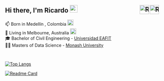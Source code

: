 <div id="texts" style="white-space:nowrap;">
     <h2> Hi there, I'm Ricardo <img src="https://media.giphy.com/media/hvRJCLFzcasrR4ia7z/giphy.gif" width="25px">
       <a href="https://www.linkedin.com/in/ricardo-arias-salazar/">  
            <img align="right" alt="Ricardo Arias | LinkedIn" width="30px" src="https://img.icons8.com/color/48/000000/linkedin.png" /></a>         
     <a href="mailto:rari0002@student.monash.edu"><img align="right" alt="Ricardo Arias | Gmail" width="30px"src="https://img.icons8.com/fluent/48/000000/gmail-new.png" alt="email"/></a></h2>
</div>

📫  Born in Medellín , Colombia <img src="https://img.icons8.com/color/48/000000/colombia-circular.png" width="20"/>                                
📌  Living in Melbourne, Australia <img src="https://img.icons8.com/color/48/000000/australia-circular.png" width="20"/>                                   
🎓  Bachelor of Civil Engineering - [Universidad EAFIT](https://www.eafit.edu.co/)                                            
👨‍💻  Masters of Data Science - [Monash University](https://www.monash.edu)

</br>

 [![Top Langs](https://github-readme-stats.vercel.app/api/top-langs/?username=ricardoariasalazar&layout=compact)](https://github.com/ricardoariasalazar/github-readme-stats)



 [![Readme Card](https://github-readme-stats.vercel.app/api/pin/?username=ricardoariasalazar&repo=Text-Preprocessing)](https://github.com/ricardoariasalazar/Text-Preprocessing) 
  <!--- 
<h3>Languages and Tools</h3>
<img align="left" width="30px" src="https://img.icons8.com/color/48/000000/python--v1.png" />
<img align="left" width="30px" src="https://icons.iconarchive.com/icons/blackvariant/button-ui-requests-5/512/RStudio-icon.png" />
<img align="left" width="30px" src="https://img.icons8.com/color/48/000000/latex.png" />
<img align="left" width="30px" src="https://img.icons8.com/fluent/48/000000/visual-studio-code-2019.png" />
--->

 <!---![Ricardo's GitHub stats](https://github-readme-stats.vercel.app/api?username=ricardoariasalazar&include_all_commits=true) --->
